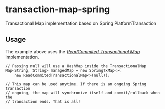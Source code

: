 # transaction-map-spring
Transactional Map implementation based on Spring PlatformTransaction


## Usage

The example above uses the [_ReadCommited Transactional Map_][0] implementation.

    // Passing null will use a HashMap inside the TransactionalMap
    Map<String, String> managedMap = new SpringTxMap<>(
        new ReadCommitedTransactionalMap<>(null));
    
    // This map can be used anytime. If there is an ongoing Spring transaction
    // ongoing, the map will synchronize itself and commit/rollback when the 
    // transaction ends. That is all!


[0]: https://github.com/everit-org/transaction-map-readcommited
